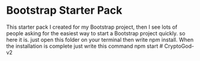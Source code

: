 # Bootstrap Starter Pack

This starter pack I created for my Bootstrap project, then I see lots of people asking for the easiest way to start a Bootstrap project quickly. so here it is.
just open this folder on your terminal then write npm install. When the installation is complete just write this command npm start
#   C r y p t o G o d - v 2  
 